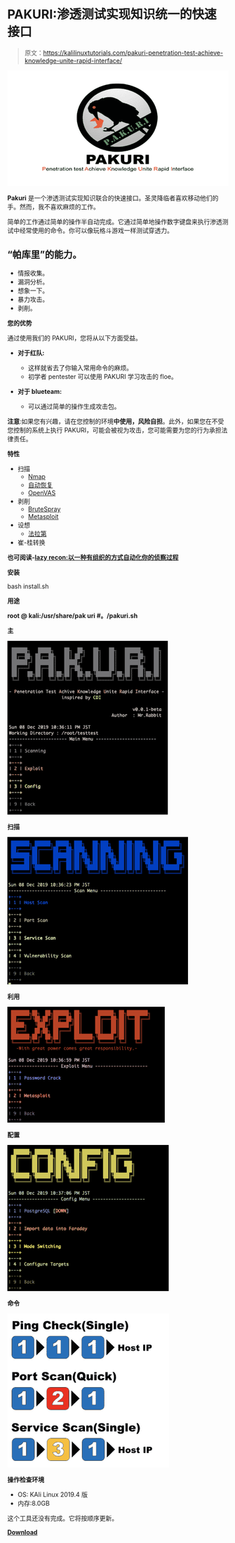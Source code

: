 # PAKURI:渗透测试实现知识统一的快速接口

> 原文：<https://kalilinuxtutorials.com/pakuri-penetration-test-achieve-knowledge-unite-rapid-interface/>

[![PAKURI : Penetration Test Achieve Knowledge Unite Rapid Interface](img//4837933802eb588b6b330eef50f22dfd.png "PAKURI : Penetration Test Achieve Knowledge Unite Rapid Interface")](https://1.bp.blogspot.com/-autrFJFqE1w/XgSbVB6mluI/AAAAAAAAEJs/8io9ygFqba0D0sNM-P44GeKcVCHKrG_rwCLcBGAsYHQ/s1600/PAKURI%25281%2529.png)

**Pakuri** 是一个渗透测试实现知识联合的快速接口。圣灵降临者喜欢移动他们的手。然而，我不喜欢麻烦的工作。

简单的工作通过简单的操作半自动完成。它通过简单地操作数字键盘来执行渗透测试中经常使用的命令。你可以像玩格斗游戏一样测试穿透力。

## “帕库里”的能力。

*   情报收集。
*   漏洞分析。
*   想象一下。
*   暴力攻击。
*   剥削。

**您的优势**

通过使用我们的 PAKURI，您将从以下方面受益。

*   **对于红队:**
    *   这样就省去了你输入常用命令的麻烦。
    *   初学者 pentester 可以使用 PAKURI 学习攻击的 floe。

*   **对于 blueteam:**
    *   可以通过简单的操作生成攻击包。

**注意**:如果您有兴趣，请在您控制的环境**中使用，风险自担**。此外，如果您在不受您控制的系统上执行 PAKURI，可能会被视为攻击，您可能需要为您的行为承担法律责任。

**特性**

*   扫描
    *   [Nmap](https://tools.kali.org/information-gathering/nmap)
    *   [自动恢复](https://github.com/Tib3rius/AutoRecon.git)
    *   [OpenVAS](https://tools.kali.org/vulnerability-analysis/openvas)
*   剥削
    *   [BruteSpray](https://tools.kali.org/password-attacks/brutespray)
    *   [Metasploit](https://tools.kali.org/exploitation-tools/metasploit-framework)
*   设想
    *   [法拉第](https://github.com/infobyte/faraday.git)
*   崔-桂转换

**也可阅读-[lazy recon:以一种有组织的方式自动化你的侦察过程](https://kalilinuxtutorials.com/lazyrecon-automate-your-reconnaissance-process/)**

**安装**

bash install.sh

**用途**

**root @ kali:/usr/share/pak uri #。/pakuri.sh**

**主**

![](img//7cf012d27abd931c91aa7c950e9e3e3a.png)

**扫描**

![](img//431b7ec39badf5b1dcae4b0ced44baf5.png)

**利用**

![](img//d8865303c7cf504ab17f0ff04c3ea850.png)

**配置**

![](img//d7efcfa0dd0586bb0396e3a0d2230bd5.png)

**命令**

![](img//c996e28672a606fd743a012d32b689ee.png)

**操作检查环境**

*   OS: KAli Linux 2019.4 版
*   内存:8.0GB

这个工具还没有完成。它将按顺序更新。

[**Download**](https://github.com/01rabbit/PAKURI)
